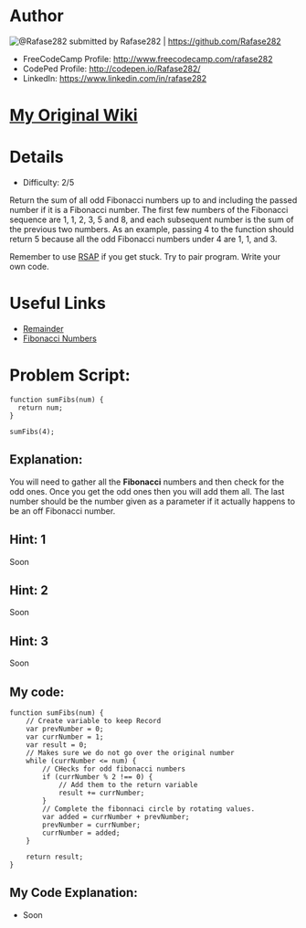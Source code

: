 # Author

![@Rafase282](https://avatars0.githubusercontent.com/Rafase282?&s=128) submitted by Rafase282 | https://github.com/Rafase282

* FreeCodeCamp Profile: http://www.freecodecamp.com/rafase282
* CodePed Profile: http://codepen.io/Rafase282/
* LinkedIn: https://www.linkedin.com/in/rafase282

# [My Original Wiki](http://rafase282.github.io/My-FreeCodeCamp-Code/)

# Details

* Difficulty: 2/5

Return the sum of all odd Fibonacci numbers up to and including the passed number if it is a Fibonacci number.
The first few numbers of the Fibonacci sequence are 1, 1, 2, 3, 5 and 8, and each subsequent number is the sum of the previous two numbers.
As an example, passing 4 to the function should return 5 because all the odd Fibonacci numbers under
4 are 1, 1, and 3.

Remember to use [RSAP](http://www.freecodecamp.com/field-guide/how-do-i-get-help-when-I-get-stuck) if you get stuck. Try to pair program. Write your own code.

# Useful Links

* [Remainder](https://developer.mozilla.org/en-US/docs/Web/JavaScript/Reference/Operators/Arithmetic_Operators#Remainder_(.25))
* [Fibonacci Numbers](https://en.wikipedia.org/wiki/Fibonacci_number)

# Problem Script:
```
function sumFibs(num) {
  return num;
}

sumFibs(4);
```

## Explanation:

You will need to gather all the **Fibonacci** numbers and then check for the odd ones. Once you get the odd ones then you will add them all. The last number should be the number given as a parameter if it actually happens to be an off Fibonacci number.

## Hint: 1
Soon

## Hint: 2
Soon

## Hint: 3
Soon

## My code:

```
function sumFibs(num) {
	// Create variable to keep Record
    var prevNumber = 0;
    var currNumber = 1;
    var result = 0;
    // Makes sure we do not go over the original number
    while (currNumber <= num) {
    	// CHecks for odd fibonacci numbers
        if (currNumber % 2 !== 0) {
        	// Add them to the return variable
            result += currNumber;
        }
        // Complete the fibonnaci circle by rotating values.
        var added = currNumber + prevNumber;
        prevNumber = currNumber;
        currNumber = added;
    }
    
    return result;
}
```

## My Code Explanation:

* Soon

